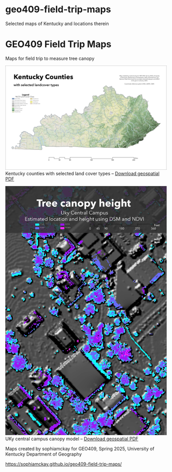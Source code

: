 # geo409-field-trip-maps
Selected maps of Kentucky and locations therein

# GEO409 Field Trip Maps

Maps for field trip to measure tree canopy

![Kentucky Counties](Ky-landcover.jpg)  
Kentucky counties with selected land cover types – [Download geospatial PDF](Ky-landcover.pdf)

![UKy Campus canopy model](campus-canopy-model.jpg)  
UKy central campus canopy model – [Download geospatial PDF](campus-canopy-model.pdf)

Maps created by sophiamckay for GEO409, Spring 2025, University of Kentucky Department of Geography

 https://sophiamckay.github.io/geo409-field-trip-maps/